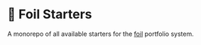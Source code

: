 # 🌠 Foil Starters

A monorepo of all available starters for the [foil](https://github.com/alaingalvan/foil) portfolio system.